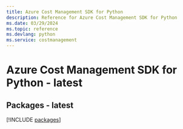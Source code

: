 ```yaml
---
title: Azure Cost Management SDK for Python
description: Reference for Azure Cost Management SDK for Python
ms.date: 03/29/2024
ms.topic: reference
ms.devlang: python
ms.service: costmanagement
---
```

# Azure Cost Management SDK for Python - latest
## Packages - latest
[!INCLUDE [packages](cost-management-index.md)]